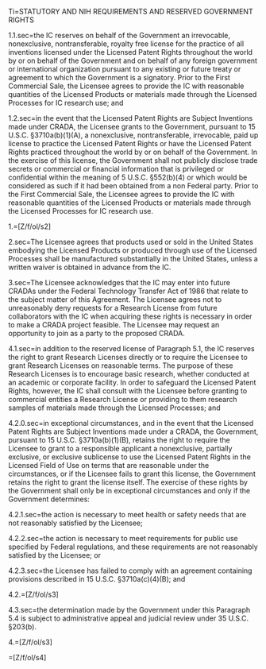 Ti=STATUTORY AND NIH REQUIREMENTS AND RESERVED GOVERNMENT RIGHTS

1.1.sec=the IC reserves on behalf of the Government an irrevocable, nonexclusive, 	nontransferable, royalty free license for the practice of all inventions licensed 	under the Licensed Patent Rights throughout the world by or on behalf of the 	Government and on behalf of any foreign government or international 	organization pursuant to any existing or future treaty or agreement to which the 	Government is a signatory.  Prior to the First Commercial Sale,  the Licensee 	agrees to provide the IC with reasonable quantities of the Licensed Products 	or materials made through the Licensed Processes for IC research use; and

1.2.sec=in the event that the Licensed Patent Rights are Subject Inventions made under CRADA, the Licensee grants to the Government, pursuant to 15 U.S.C. §3710a(b)(1)(A), a nonexclusive, nontransferable, irrevocable, paid up license to practice the Licensed Patent Rights or have the Licensed Patent Rights practiced throughout the world by or on behalf of the Government.  In the exercise of this license, the Government shall not publicly disclose trade secrets or commercial or financial information that is privileged or confidential within the meaning of 5 U.S.C. §552(b)(4) or which would be considered as such if it had been obtained from a non Federal party.  Prior to the First Commercial Sale, the Licensee agrees to provide the IC with reasonable quantities of the Licensed Products or materials made through the Licensed Processes for IC research use.

1.=[Z/f/ol/s2]

2.sec=The Licensee agrees that products used or sold in the United States embodying the Licensed Products or produced through use of the Licensed Processes shall be manufactured substantially in the United States, unless a written waiver is obtained in advance from the IC.

3.sec=The Licensee acknowledges that the IC may enter into future CRADAs under the Federal Technology Transfer Act of 1986 that relate to the subject matter of this Agreement.  The Licensee agrees not to unreasonably deny requests for a Research License from future collaborators with the IC when acquiring these rights is necessary in order to make a CRADA project feasible.  The Licensee may request an opportunity to join as a party to the proposed CRADA.

4.1.sec=in addition to the reserved license of Paragraph 5.1, the IC reserves the right to 	grant Research Licenses directly or to require the Licensee to grant Research 	Licenses on reasonable terms.  The purpose of these Research Licenses is to 	encourage basic research, whether conducted at an academic or corporate 	facility.  In order to safeguard the Licensed Patent Rights, however, the IC 	shall consult with the Licensee before granting to commercial entities a 	Research License or providing to them research samples of materials made 	through the Licensed Processes; and

4.2.0.sec=in exceptional circumstances, and in the event that the Licensed Patent Rights are Subject Inventions made under a CRADA, the Government, pursuant to 15 U.S.C. §3710a(b)(1)(B), retains the right to require the Licensee to grant to a responsible applicant a nonexclusive, partially exclusive, or exclusive sublicense to use the Licensed Patent Rights in the Licensed Field of Use on terms that are reasonable under the circumstances, or if the Licensee fails to grant this license, the Government retains the right to grant the license itself.  The exercise of these rights by the Government shall only be in exceptional circumstances and only if the Government determines:

4.2.1.sec=the action is necessary to meet health or safety needs that are not reasonably satisfied by the Licensee;

4.2.2.sec=the action is necessary to meet requirements for public use specified by Federal regulations, and these requirements are not reasonably satisfied by the Licensee; or

4.2.3.sec=the Licensee has failed to comply with an agreement containing provisions described in 15 U.S.C. §3710a(c)(4)(B); and

4.2.=[Z/f/ol/s3]

4.3.sec=the determination made by the Government under this Paragraph 5.4 is subject to administrative appeal and judicial review under 35 U.S.C. §203(b).

4.=[Z/f/ol/s3]

=[Z/f/ol/s4]
